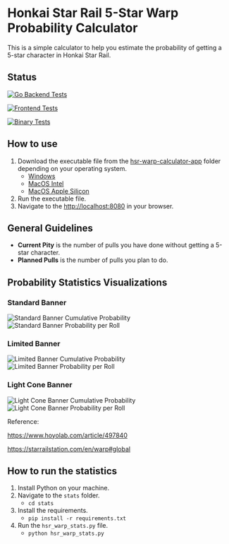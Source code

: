 # Honkai Star Rail 5-Star Warp Probability Calculator

This is a simple calculator to help you estimate the probability of getting a 5-star character in Honkai Star Rail.

## Status

[![Go Backend Tests](https://github.com/sakan811/honkai-star-rail-warp-calculator/actions/workflows/go-test.yml/badge.svg)](https://github.com/sakan811/honkai-star-rail-warp-calculator/actions/workflows/go-test.yml)

[![Frontend Tests](https://github.com/sakan811/honkai-star-rail-warp-calculator/actions/workflows/frontend-test.yml/badge.svg)](https://github.com/sakan811/honkai-star-rail-warp-calculator/actions/workflows/frontend-test.yml)

[![Binary Tests](https://github.com/sakan811/honkai-star-rail-warp-calculator/actions/workflows/binary-test.yml/badge.svg)](https://github.com/sakan811/honkai-star-rail-warp-calculator/actions/workflows/binary-test.yml)

## How to use

1. Download the executable file from the [hsr-warp-calculator-app](./hsr-warp-calculator-app/) folder depending on your operating system.
    - [Windows](./hsr-warp-calculator-app/windows/hsrbannercalc.exe)
    - [MacOS Intel](./hsr-warp-calculator-app/macos-intel/HSRBannerCalc.app/Contents/MacOS/hsrbannercalc)
    - [MacOS Apple Silicon](./hsr-warp-calculator-app/macos-silicon/HSRBannerCalc.app/Contents/MacOS/hsrbannercalc)
2. Run the executable file.
3. Navigate to the <http://localhost:8080> in your browser.

## General Guidelines

- **Current Pity** is the number of pulls you have done without getting a 5-star character.
- **Planned Pulls** is the number of pulls you plan to do.

## Probability Statistics Visualizations

### Standard Banner

![Standard Banner Cumulative Probability](stats/graph/hsr_standard_banner_stats_cumulative.jpg)
![Standard Banner Probability per Roll](stats/graph/hsr_standard_banner_stats_distribution.jpg)

### Limited Banner

![Limited Banner Cumulative Probability](stats/graph/hsr_limited_banner_stats_cumulative.jpg)
![Limited Banner Probability per Roll](stats/graph/hsr_limited_banner_stats_distribution.jpg)

### Light Cone Banner

![Light Cone Banner Cumulative Probability](stats/graph/hsr_light_cone_banner_stats_cumulative.jpg)
![Light Cone Banner Probability per Roll](stats/graph/hsr_light_cone_banner_stats_distribution.jpg)

Reference:

<https://www.hoyolab.com/article/497840>

<https://starrailstation.com/en/warp#global>

## How to run the statistics

1. Install Python on your machine.
2. Navigate to the `stats` folder.
   - `cd stats`
3. Install the requirements.
   - `pip install -r requirements.txt`
4. Run the `hsr_warp_stats.py` file.
   - `python hsr_warp_stats.py`
